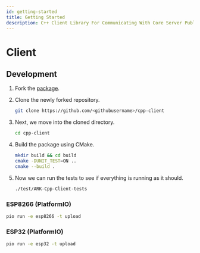 ```yaml
---
id: getting-started
title: Getting Started
description: C++ Client Library For Communicating With Core Server Public REST API
---
```


# Client

## Development

1. Fork the [package](https://github.com/ARKEcosystem/cpp-client).
2. Clone the newly forked repository.

   ```bash
   git clone https://github.com/<githubusername>/cpp-client
   ```

3. Next, we move into the cloned directory.

   ```bash
   cd cpp-client
   ```

4. Build the package using CMake.

   ```bash
   mkdir build && cd build
   cmake -DUNIT_TEST=ON ..
   cmake --build .
   ```

5. Now we can run the tests to see if everything is running as it should.

   ```bash
   ./test/ARK-Cpp-Client-tests
   ```

### ESP8266 \(PlatformIO\)

```bash
pio run -e esp8266 -t upload
```

### ESP32 \(PlatformIO\)

```bash
pio run -e esp32 -t upload
```

